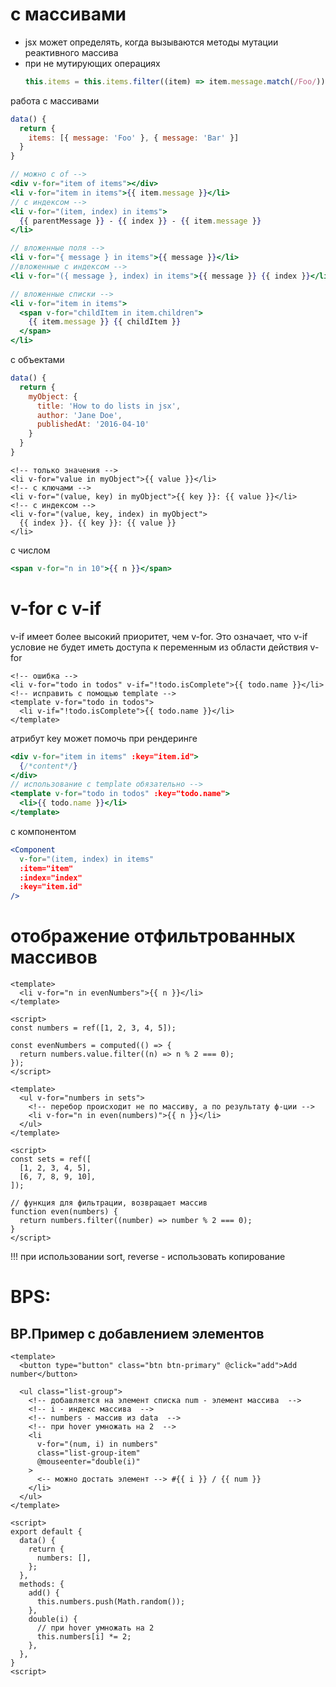 # с массивами

- jsx может определять, когда вызываются методы мутации реактивного массива
- при не мутирующих операциях
  ```js
  this.items = this.items.filter((item) => item.message.match(/Foo/));
  ```

работа с массивами

```js
data() {
  return {
    items: [{ message: 'Foo' }, { message: 'Bar' }]
  }
}
```

```jsx
// можно с of -->
<div v-for="item of items"></div>
<li v-for="item in items">{{ item.message }}</li>
// с индексом -->
<li v-for="(item, index) in items">
  {{ parentMessage }} - {{ index }} - {{ item.message }}
</li>

// вложенные поля -->
<li v-for="{ message } in items">{{ message }}</li>
//вложенные с индексом -->
<li v-for="({ message }, index) in items">{{ message }} {{ index }}</li>

// вложенные списки -->
<li v-for="item in items">
  <span v-for="childItem in item.children">
    {{ item.message }} {{ childItem }}
  </span>
</li>
```

с объектами

```js
data() {
  return {
    myObject: {
      title: 'How to do lists in jsx',
      author: 'Jane Doe',
      publishedAt: '2016-04-10'
    }
  }
}
```

```vue
<!-- только значения -->
<li v-for="value in myObject">{{ value }}</li>
<!-- c ключами -->
<li v-for="(value, key) in myObject">{{ key }}: {{ value }}</li>
<!-- с индексом -->
<li v-for="(value, key, index) in myObject">
  {{ index }}. {{ key }}: {{ value }}
</li>
```

c числом

```jsx
<span v-for="n in 10">{{ n }}</span>
```

# v-for с v-if

v-if имеет более высокий приоритет, чем v-for. Это означает, что v-if условие не будет иметь доступа к переменным из области действия v-for

```vue
<!-- ошибка -->
<li v-for="todo in todos" v-if="!todo.isComplete">{{ todo.name }}</li>
<!-- исправить с помощью template -->
<template v-for="todo in todos">
  <li v-if="!todo.isComplete">{{ todo.name }}</li>
</template>
```

атрибут key может помочь при рендеринге

```jsx
<div v-for="item in items" :key="item.id">
  {/*content*/}
</div>
// использование с template обязательно -->
<template v-for="todo in todos" :key="todo.name">
  <li>{{ todo.name }}</li>
</template>
```

с компонентом

```jsx
<Component
  v-for="(item, index) in items"
  :item="item"
  :index="index"
  :key="item.id"
/>
```

# отображение отфильтрованных массивов

```vue
<template>
  <li v-for="n in evenNumbers">{{ n }}</li>
</template>

<script>
const numbers = ref([1, 2, 3, 4, 5]);

const evenNumbers = computed(() => {
  return numbers.value.filter((n) => n % 2 === 0);
});
</script>
```

```vue
<template>
  <ul v-for="numbers in sets">
    <!-- перебор происходит не по массиву, а по результату ф-ции -->
    <li v-for="n in even(numbers)">{{ n }}</li>
  </ul>
</template>

<script>
const sets = ref([
  [1, 2, 3, 4, 5],
  [6, 7, 8, 9, 10],
]);

// функция для фильтрации, возвращает массив
function even(numbers) {
  return numbers.filter((number) => number % 2 === 0);
}
</script>
```

!!! при использовании sort, reverse - использовать копирование

# BPS:

## BP.Пример с добавлением элементов

```vue
<template>
  <button type="button" class="btn btn-primary" @click="add">Add number</button>

  <ul class="list-group">
    <!-- добавляется на элемент списка num - элемент массива  -->
    <!-- i - индекс массива  -->
    <!-- numbers - массив из data  -->
    <!-- при hover умножать на 2  -->
    <li
      v-for="(num, i) in numbers"
      class="list-group-item"
      @mouseenter="double(i)"
    >
      <-- можно достать элемент --> #{{ i }} / {{ num }}
    </li>
  </ul>
</template>

<script>
export default {
  data() {
    return {
      numbers: [],
    };
  },
  methods: {
    add() {
      this.numbers.push(Math.random());
    },
    double(i) {
      // при hover умножать на 2
      this.numbers[i] *= 2;
    },
  },
}
<script>
```
